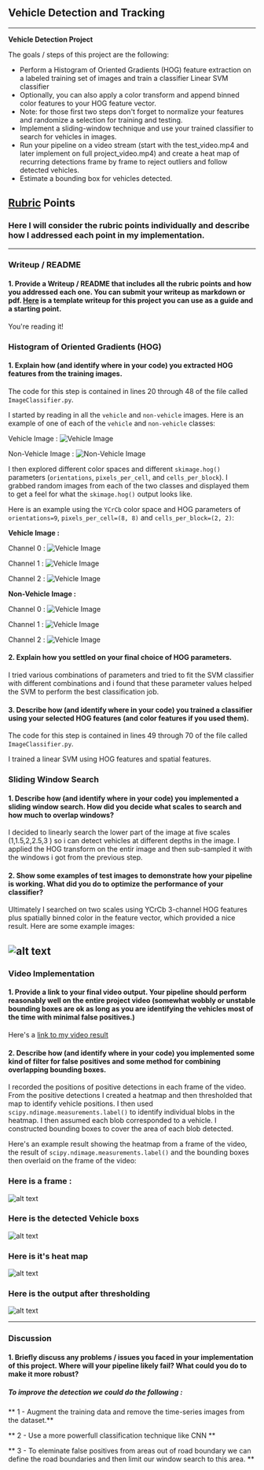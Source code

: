 ## Vehicle Detection and Tracking

---

**Vehicle Detection Project**

The goals / steps of this project are the following:

* Perform a Histogram of Oriented Gradients (HOG) feature extraction on a labeled training set of images and train a classifier Linear SVM classifier
* Optionally, you can also apply a color transform and append binned color features to your HOG feature vector. 
* Note: for those first two steps don't forget to normalize your features and randomize a selection for training and testing.
* Implement a sliding-window technique and use your trained classifier to search for vehicles in images.
* Run your pipeline on a video stream (start with the test_video.mp4 and later implement on full project_video.mp4) and create a heat map of recurring detections frame by frame to reject outliers and follow detected vehicles.
* Estimate a bounding box for vehicles detected.

[//]: # (Image References)
[image1]: ./examples/car_not_car.png
[image2]: ./examples/HOG_example.jpg
[image3]: ./examples/sliding_windows.jpg
[image4]: ./examples/sliding_window.jpg
[image5]: ./examples/bboxes_and_heat.png
[image6]: ./examples/labels_map.png
[image7]: ./examples/output_bboxes.png
[video1]: test_videos/project_video.mp4

## [Rubric](https://review.udacity.com/#!/rubrics/513/view) Points
### Here I will consider the rubric points individually and describe how I addressed each point in my implementation.  

---
### Writeup / README

#### 1. Provide a Writeup / README that includes all the rubric points and how you addressed each one.  You can submit your writeup as markdown or pdf.  [Here](https://github.com/udacity/CarND-Vehicle-Detection/blob/master/writeup_template.md) is a template writeup for this project you can use as a guide and a starting point.  

You're reading it!

### Histogram of Oriented Gradients (HOG)

#### 1. Explain how (and identify where in your code) you extracted HOG features from the training images.

The code for this step is contained in lines 20 through 48 of the file called `ImageClassifier.py`.  

I started by reading in all the `vehicle` and `non-vehicle` images.  Here is an example of one of each of the `vehicle` and `non-vehicle` classes:

Vehicle Image : 
![Vehicle Image](./output_images/car_image.jpg)

Non-Vehicle Image :
![Non-Vehicle Image](./output_images/notcar_image.jpg)

I then explored different color spaces and different `skimage.hog()` parameters (`orientations`, `pixels_per_cell`, and `cells_per_block`).  I grabbed random images from each of the two classes and displayed them to get a feel for what the `skimage.hog()` output looks like.

Here is an example using the `YCrCb` color space and HOG parameters of `orientations=9`, `pixels_per_cell=(8, 8)` and `cells_per_block=(2, 2)`:

**Vehicle Image :**

Channel 0 : ![Vehicle Image](./output_images/car_image_hog_ch0.jpg)

Channel 1 : ![Vehicle Image](./output_images/car_image_hog_ch1.jpg)

Channel 2 : ![Vehicle Image](./output_images/car_image_hog_ch2.jpg)

**Non-Vehicle Image :**

Channel 0 : ![Vehicle Image](./output_images/notcar_image_hog_ch0.jpg)

Channel 1 : ![Vehicle Image](./output_images/notcar_image_hog_ch1.jpg)

Channel 2 : ![Vehicle Image](./output_images/notcar_image_hog_ch2.jpg)


#### 2. Explain how you settled on your final choice of HOG parameters.

I tried various combinations of parameters and tried to fit the SVM classifier with different combinations and i found that these parameter values helped the SVM to perform the best classification job.

#### 3. Describe how (and identify where in your code) you trained a classifier using your selected HOG features (and color features if you used them).

The code for this step is contained in lines 49 through 70 of the file called `ImageClassifier.py`.

I trained a linear SVM using HOG features and spatial features.


### Sliding Window Search

#### 1. Describe how (and identify where in your code) you implemented a sliding window search.  How did you decide what scales to search and how much to overlap windows?

I decided to linearly search the lower part of the image at five scales (1,1.5,2,2.5,3 ) so i can detect vehicles at different depths in the image. I applied the HOG transform on the entir image and then sub-sampled it with the windows i got from the previous step.


#### 2. Show some examples of test images to demonstrate how your pipeline is working.  What did you do to optimize the performance of your classifier?

Ultimately I searched on two scales using YCrCb 3-channel HOG features plus spatially binned color in the feature vector, which provided a nice result.  Here are some example images:



![alt text](./output_images/test6_3_output.jpg)
---

### Video Implementation

#### 1. Provide a link to your final video output.  Your pipeline should perform reasonably well on the entire project video (somewhat wobbly or unstable bounding boxes are ok as long as you are identifying the vehicles most of the time with minimal false positives.)
Here's a [link to my video result](./output_videos/project_video.mp4)


#### 2. Describe how (and identify where in your code) you implemented some kind of filter for false positives and some method for combining overlapping bounding boxes.

I recorded the positions of positive detections in each frame of the video.  From the positive detections I created a heatmap and then thresholded that map to identify vehicle positions.  I then used `scipy.ndimage.measurements.label()` to identify individual blobs in the heatmap.  I then assumed each blob corresponded to a vehicle.  I constructed bounding boxes to cover the area of each blob detected.  

Here's an example result showing the heatmap from a frame of the video, the result of `scipy.ndimage.measurements.label()` and the bounding boxes then overlaid on the frame of the video:

### Here is a frame :

![alt text](./output_images/test6_0_undistorted.jpg)

### Here is the detected Vehicle boxs

![alt text](./output_images/test6_1_unfiltered.jpg)

### Here is it's heat map

![alt text](./output_images/test6_2_heat_map.jpg)

### Here is the output after thresholding
![alt text](./output_images/test6_3_output.jpg)


---

### Discussion

#### 1. Briefly discuss any problems / issues you faced in your implementation of this project.  Where will your pipeline likely fail?  What could you do to make it more robust?

##### To improve the detection we could do the following :

** 1 - Augment the training data and remove the time-series images from the dataset.**

** 2 - Use a more powerfull classification technique like CNN **

** 3 - To eleminate false positives from areas out of road boundary we can define the road boundaries and then limit our window search to this area. **

